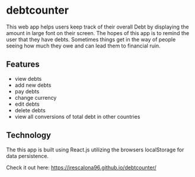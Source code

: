 # debtcounter

This web app helps users keep track of their overall Debt by displaying the amount in large font on their screen. The hopes of this app is to remind the user that they have debts. Sometimes things get in the way of people seeing how much they owe and can lead them to financial ruin.

## Features

- view debts
- add new debts
- pay debts
- change currency
- edit debts
- delete debts
- view all conversions of total debt in other countries

## Technology

The this app is built using React.js utilizing the browsers localStorage for data persistence.

Check it out here:
https://jrescalona96.github.io/debtcounter/

